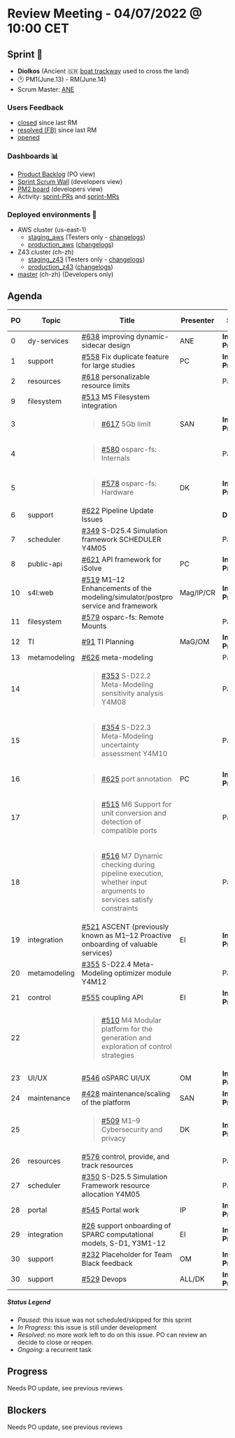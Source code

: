 # Review Meeting - 04/07/2022 @ 10:00 CET

## Sprint 🏃

- **Diolkos**  (Ancient :greece:  [boat trackway](https://en.wikipedia.org/wiki/Diolkos) used to cross the land)
- 🕐 PM1(June.13) - RM(June.14)
- Scrum Master: [ANE]

### Users Feedback

- [closed](https://github.com/pulls?q=is%3Apr+archived%3Afalse+user%3AITISFoundation+closed%3A%3E2022-06-13) since last RM
- [resolved (FB)](https://z43.manuscript.com/f/filters/?ixProject=45&ixStatus=0&maxrecords=50&resolvedInLast=3&sColumns=Category-Favorite-Case-TitleComment-Area-Priority-Status-DateResolved-DateOpened-OpenedBy&sSorts=LastUpdated.descending-Priority&sView=grid-flat) since last RM
- [opened](https://github.com/ITISFoundation/osparc-issues/issues?q=is%3Aissue+is%3Aopen+sort%3Areactions)

### Dashboards 📊

- [Product Backlog](https://github.com/orgs/ITISFoundation/projects/3) (PO view)
- [Sprint Scrum Wall](https://app.zenhub.com/workspaces/osparc---scrum-wall-5c9260f3d76ef51f6b0fe78d/board?repos=118596920,174557929,151701223,135289610,118910047,181836792,167586968) (developers view)
- [PM2 board](https://github.com/orgs/ITISFoundation/projects/9) (developers view)
- Activity: [sprint-PRs] and [sprint-MRs]

### Deployed environments 🚀

- AWS cluster (us-east-1)
  - [staging_aws](https://staging.osparc.io) (Testers only - [changelogs])
  - [production_aws](https://osparc.io) ([changelogs])
- Z43 cluster (ch-zh)
  - [staging_z43](http://osparc-staging.speag.com) (Testers only - [changelogs])
  - [production_z43](http://osparc.speag.com) ([changelogs])
- [master](https://osparc-master.speag.com) (ch-zh) (Developers only)

## Agenda

| PO  | Topic        | Title                                                                                                                                  | Presenter | Status          | Duration | Start-Time |
| --- | ------------ | -------------------------------------------------------------------------------------------------------------------------------------- | --------- | --------------- | -------- | ---------- |
| 0   | dy-services  | [#638] improving dynamic-sidecar design                                                                                                | ANE       | **In Progress** | 5'       | 10:05      |
| 1   | support      | [#558] Fix duplicate feature for large studies                                                                                         | PC        | **In Progress** | 3'       | 10:10      |
| 2   | resources    | [#618] personalizable resource limits                                                                                                  |           | Paused          | 0'       |            |
| 9   | filesystem   | [#513] M5 Filesystem integration                                                                                                       |           |                 |          |            |
| 3   |              | <blockquote>[#617] 5Gb limit</blockquote>                                                                                              | SAN       | **In Progress** | 5'       | 10:13      |
| 4   |              | <blockquote>[#580] osparc-fs: Internals</blockquote>                                                                                   |           | Paused          | 0'       |            |
| 5   |              | <blockquote>[#578] osparc-fs: Hardware</blockquote>                                                                                    | DK        | **In Progress** | 3'       | 10:18      |
| 6   | support      | [#622] Pipeline Update Issues                                                                                                          |           | **Done**        | 0'       |            |
| 7   | scheduler    | [#349] S-D25.4 Simulation framework SCHEDULER Y4M05                                                                                    |           | Paused          | 0'       |            |
| 8   | public-api   | [#621] API framework for iSolve                                                                                                        | PC        | **In Progress** | 3'       | 10:21      |
| 10  | s4l:web      | [#519] M1–12 Enhancements of the modeling/simulator/postpro service and framework                                                      | Mag/IP/CR | **In Progress** | 12'      | 10:24      |
| 11  | filesystem   | [#579] osparc-fs: Remote Mounts                                                                                                        |           | Paused          | 0'       |            |
| 12  | TI           | [#91] TI Planning                                                                                                                      | MaG/OM    | **In Progress** | 4'       | 10:36      |
| 13  | metamodeling | [#626] meta-modeling                                                                                                                   |           | Paused          | 0'       |            |
| 14  |              | <blockquote>[#353] S-D22.2 Meta-Modeling sensitivity analysis Y4M08</blockquote>                                                       |           | Paused          | 0'       |            |
| 15  |              | <blockquote>[#354] S-D22.3 Meta-Modeling uncertainty assessment Y4M10</blockquote>                                                     |           | Paused          | 0'       |            |
| 16  |              | <blockquote>[#625] port annotation</blockquote>                                                                                        | PC        | **In Progress** | 3'       | 10:40      |
| 17  |              | <blockquote>[#515] M6 Support for unit conversion and detection of compatible ports</blockquote>                                       |           | Paused          | 0'       |            |
| 18  |              | <blockquote>[#516] M7 Dynamic checking during pipeline execution, whether input arguments to services satisfy constraints</blockquote> |           | Paused          | 0'       |            |
| 19  | integration  | [#521] ASCENT (previously known as M1–12 Proactive onboarding of valuable services)                                                    | EI        | **In Progress** | 3'       | 10:43      |
| 20  | metamodeling | [#355] S-D22.4 Meta-Modeling optimizer module Y4M12                                                                                    |           | Paused          | 0'       |            |
| 21  | control      | [#555] coupling API                                                                                                                    | EI        | **In Progress** | 3'       | 10:46      |
| 22  |              | <blockquote>[#510] M4 Modular platform for the generation and exploration of control strategies</blockquote>                           |           |                 |          |            |
| 23  | UI/UX        | [#546] oSPARC UI/UX                                                                                                                    | OM        | **In Progress** | 4'       | 10:49      |
| 24  | maintenance  | [#428] maintenance/scaling of the platform                                                                                             | SAN       | **In Progress** | 3'       | 10:53      |
| 25  |              | <blockquote>[#509] M1–9 Cybersecurity and privacy</blockquote>                                                                         | DK        | **In Progress** | 3'       | 10:56      |
| 26  | resources    | [#576] control, provide, and track resources                                                                                           |           | Paused          | 0'       |            |
| 27  | scheduler    | [#350] S-D25.5 Simulation Framework resource allocation Y4M05                                                                          |           | Paused          | 0'       |            |
| 28  | portal       | [#545] Portal work                                                                                                                     | IP        | **In Progress** | 3'       | 10:59      |
| 29  | integration  | [#26] support onboarding of SPARC computational models, S-D1, Y3M1-12                                                                  | EI        | **In Progress** | 6'       | 11:02      |
| 30  | support      | [#232] Placeholder for Team Black feedback                                                                                             | OM        | **In Progress** | 3'       | 11:08      |
| 30  | support      | [#529] Devops                                                                                                                          | ALL/DK    | **In Progress** | 4'       | 11:11      |



##### Status Legend

- _Paused_: this issue was not scheduled/skipped for this sprint
- _In Progress_: this issue is still under development
- _Resolved_: no more work left to do on this issue. PO can review an decide to close or reopen.
- _Ongoing_: a recurrent task

[online]: http://status.osparc.io/
[operational]: https://git.speag.com/oSparc/e2e-testing/-/pipelines
[performant]: https://git.speag.com/oSparc/e2e-portal-testing/-/pipelines

## Progress

Needs PO update, see previous reviews

## Blockers

Needs PO update, see previous reviews

<!--References PLEASE KEEP ALPHABETICAL ORDER!!! -->

[all]: https://github.com/Surfict
[ane]: https://github.com/GitHK
[bl]: https://github.com/dyollb
[dk]: https://github.com/mrnicegyu11
[cr]: https://github.com/colinRawlings
[ip]: https://github.com/ignapas
[kz]: https://github.com/KZzizzle
[mag]: https://github.com/mguidon
[om]: https://github.com/odeimaiz
[pc]: https://github.com/pcrespov
[san]: https://github.com/sanderegg
[syr]: https://zmt.swiss/about/about-zmt/all-staff/reboux-sylvain/
[tn]: https://itis.swiss/who-we-are/staff-members/all-staff/newton-taylor/
[ei]: https://github.com/elisabettai
[j-d4]: https://github.com/ITISFoundation/osparc-issues/issues/62
[j-d7.a]: https://github.com/ITISFoundation/osparc-issues/issues/21
[j-d35]: https://github.com/ITISFoundation/osparc-issues/issues/31
[j-d33]: https://github.com/ITISFoundation/osparc-issues/issues/33
[j-d20]: https://github.com/ITISFoundation/osparc-issues/issues/48
[j-d21]: https://github.com/ITISFoundation/osparc-simcore/issues/1065
[j-d28.a]: https://github.com/ITISFoundation/osparc-simcore/issues/1066
[j-d29]: https://github.com/ITISFoundation/osparc-issues/issues/37
[s-d2]: https://github.com/ITISFoundation/osparc-simcore/issues/1069
[s-d18]: https://github.com/ITISFoundation/osparc-issues/issues/9
[s-d7]: https://github.com/ITISFoundation/osparc-issues/issues/21
[s-d10]: https://github.com/ITISFoundation/osparc-issues/issues/18
[s-d22]: https://github.com/ITISFoundation/osparc-issues/issues/5
[s-d12]: https://github.com/ITISFoundation/osparc-issues/issues/16
[s-d15]: https://github.com/ITISFoundation/osparc-issues/issues/12
[s-d12]: https://github.com/ITISFoundation/osparc-issues/issues/16
[s-d6]: https://github.com/ITISFoundation/osparc-issues/issues/22
[s-d5]: https://github.com/ITISFoundation/osparc-issues/issues/23
[s-d21]: https://github.com/ITISFoundation/osparc-issues/issues/6
[s-d4]: https://github.com/ITISFoundation/osparc-issues/issues/24
[s-d1]: https://github.com/ITISFoundation/osparc-issues/issues/26
[s-d26]: https://github.com/ITISFoundation/osparc-issues/issues/332
[s-d27.2]: https://github.com/ITISFoundation/osparc-issues/issues/357
[n-d1]: https://github.com/ITISFoundation/osparc-issues/issues/68
[n-d2]: https://github.com/ITISFoundation/osparc-issues/issues/91
[tb-backlog]: https://github.com/ITISFoundation/osparc-issues/projects/4
[z43-backlog]: https://z43.fogbugz.com/f/filters/1112/osparc-cases
[sprint-prs]: https://github.com/pulls?page=1&q=is%3Apr+archived%3Afalse+user%3AITISFoundation+closed%3A%3E2021-11-15
[sprint-mrs]: https://git.speag.com/groups/oSparc/-/merge_requests?scope=all&utf8=%E2%9C%93&state=all
[changelogs]: https://github.com/ITISFoundation/osparc-simcore/releases

[#638]: https://github.com/ITISFoundation/osparc-simcore/issues/638
[#558]: https://github.com/ITISFoundation/osparc-simcore/issues/558
[#618]: https://github.com/ITISFoundation/osparc-simcore/issues/618
[#513]: https://github.com/ITISFoundation/osparc-simcore/issues/513
[#617]: https://github.com/ITISFoundation/osparc-simcore/issues/617
[#580]: https://github.com/ITISFoundation/osparc-simcore/issues/580
[#578]: https://github.com/ITISFoundation/osparc-simcore/issues/578
[#622]: https://github.com/ITISFoundation/osparc-simcore/issues/622
[#349]: https://github.com/ITISFoundation/osparc-simcore/issues/349
[#621]: https://github.com/ITISFoundation/osparc-simcore/issues/621
[#519]: https://github.com/ITISFoundation/osparc-simcore/issues/519
[#579]: https://github.com/ITISFoundation/osparc-simcore/issues/579
[#91]: https://github.com/ITISFoundation/osparc-simcore/issues/91
[#626]: https://github.com/ITISFoundation/osparc-simcore/issues/626
[#353]: https://github.com/ITISFoundation/osparc-simcore/issues/353
[#354]: https://github.com/ITISFoundation/osparc-simcore/issues/354
[#625]: https://github.com/ITISFoundation/osparc-simcore/issues/625
[#515]: https://github.com/ITISFoundation/osparc-simcore/issues/515
[#516]: https://github.com/ITISFoundation/osparc-simcore/issues/516
[#521]: https://github.com/ITISFoundation/osparc-simcore/issues/521
[#355]: https://github.com/ITISFoundation/osparc-simcore/issues/355
[#555]: https://github.com/ITISFoundation/osparc-simcore/issues/555
[#510]: https://github.com/ITISFoundation/osparc-simcore/issues/510
[#546]: https://github.com/ITISFoundation/osparc-simcore/issues/546
[#428]: https://github.com/ITISFoundation/osparc-simcore/issues/428
[#509]: https://github.com/ITISFoundation/osparc-simcore/issues/509
[#529]: https://github.com/ITISFoundation/osparc-issues/issues/529
[#576]: https://github.com/ITISFoundation/osparc-simcore/issues/576
[#350]: https://github.com/ITISFoundation/osparc-simcore/issues/350
[#545]: https://github.com/ITISFoundation/osparc-simcore/issues/545
[#26]: https://github.com/ITISFoundation/osparc-simcore/issues/26
[#232]: https://github.com/ITISFoundation/osparc-simcore/issues/232

